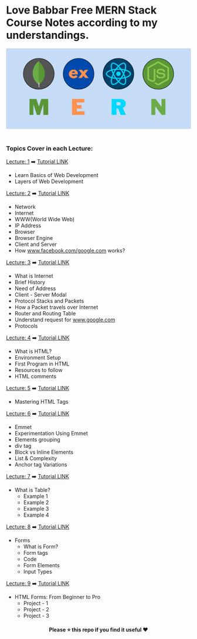 # Love Babbar Free MERN Stack Course Notes according to my understandings.

<div align="center">
    <img src="./assets/banner.png" width="600" />
</div>

<br>

### Topics Cover in each Lecture:

[Lecture: 1](./Lecture_1_Notes.md) ➡️ [Tutorial LINK](https://youtu.be/Vi9bxu-M-ag)

- Learn Basics of Web Development
- Layers of Web Development

[Lecture: 2](./Lecture_2_Notes.md) ➡️ [Tutorial LINK](https://youtu.be/aRUhd1Wd3Sw)

- Network
- Internet
- WWW(World Wide Web)
- IP Address
- Browser
- Browser Engine
- Client and Server
- How www.facebook.com/google.com works? 

[Lecture: 3](./Lecture_3_Notes.md) ➡️ [Tutorial LINK](https://youtu.be/ofHYRdWQESo)

- What is Internet 
- Brief History
- Need of Address
- Client - Server Modal
- Protocol Stacks and Packets
- How a Packet travels over Internet
- Router and Routing Table
- Understand request for www.google.com
- Protocols

[Lecture: 4](./Lecture_4_Notes.md) ➡️ [Tutorial LINK](https://youtu.be/0gU-qrq3gjU)

- What is HTML?
- Environment Setup
- First Program in HTML
- Resources to follow
- HTML comments

[Lecture: 5](./Lecture_5_Notes.md) ➡️ [Tutorial LINK](https://youtu.be/KdWPGqT5GwE)

- Mastering HTML Tags

[Lecture: 6](./Lecture_6_Notes.md) ➡️ [Tutorial LINK](https://youtu.be/e1X3WPoETsk)

- Emmet
- Experimentation Using Emmet
- Elements grouping
- div tag
- Block vs Inline Elements
- List & Complexity
- Anchor tag Variations

[Lecture: 7](./Lecture_7_Notes.md) ➡️ [Tutorial LINK](https://youtu.be/VjCHupej12U)

- What is Table?
  - Example 1
  - Example 2
  - Example 3
  - Example 4 

[Lecture: 8](./Lecture_8_Notes.md) ➡️ [Tutorial LINK](https://youtu.be/GmHC1oaK9Ts)

- Forms
  - What is Form?
  - Form tags 
  - Code
  - Form Elements
  - Input Types 

[Lecture: 9](./Lecture_9_Notes.md) ➡️ [Tutorial LINK](https://youtu.be/GmHC1oaK9Ts)

- HTML Forms: From Beginner to Pro
  - Project - 1
  - Project - 2 
  - Project - 3

<div align="center">
    <h4> Please ⭐ this repo if you find it useful ❤️ </h4>
</div>